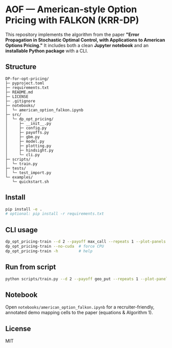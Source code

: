 
# AOF — American-style Option Pricing with FALKON (KRR-DP)

This repository implements the algorithm from the paper
**"Error Propagation in Stochastic Optimal Control, with Applications to American Options Pricing."**
It includes both a clean **Jupyter notebook** and an **installable Python package** with a CLI.

## Structure
```
DP-for-opt-pricing/
├─ pyproject.toml
├─ requirements.txt
├─ README.md
├─ LICENSE
├─ .gitignore
├─ notebooks/
│  └─ american_option_falkon.ipynb
├─ src/
│  └─ dp_opt_pricing/
│     ├─ __init__.py
│     ├─ config.py
│     ├─ payoffs.py
│     ├─ gbm.py
│     ├─ model.py
│     ├─ plotting.py
│     ├─ hindsight.py
│     └─ cli.py
├─ scripts/
│  └─ train.py
├─ tests/
│  └─ test_import.py
└─ examples/
   └─ quickstart.sh
```

## Install
```bash
pip install -e .
# optional: pip install -r requirements.txt
```

## CLI usage
```bash
dp_opt_pricing-train --d 2 --payoff max_call --repeats 1 --plot-panels
dp_opt_pricing-train --no-cuda  # force CPU
dp_opt_pricing-train -h         # help
```

## Run from script
```bash
python scripts/train.py --d 2 --payoff geo_put --repeats 1 --plot-panels
```

## Notebook
Open `notebooks/american_option_falkon.ipynb` for a recruiter-friendly, annotated demo mapping cells to the paper (equations & Algorithm 1).

## License
MIT
